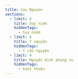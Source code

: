 ```yaml
---
title: Cau Nguyen
sections:
  - limit: 4
    title: Suy niệm
    hiddenTags:
      - Suy niệm
  - limit: 4
    title: Ý nguyện
    hiddenTags:
      - Ý cầu nguyện
  - limit: 4
    title: Nguyện Kinh phụng vụ
    hiddenTags:
      - Giới thiệu
---
```

